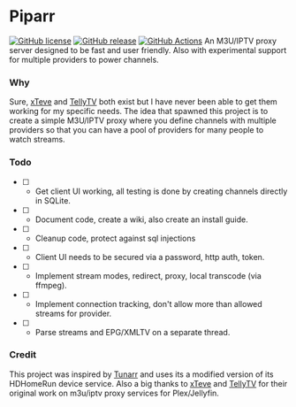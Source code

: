 # Piparr
[![GitHub license](https://img.shields.io/github/license/domkalan/piparr.svg)](https://github.com/domkalan/piparr/blob/master/LICENSE) [![GitHub release](https://img.shields.io/github/release/domkalan/piparr.svg)](https://GitHub.com/domkalan/piparr/releases/) [![GitHub Actions](https://github.com/domkalan/piparr/actions/workflows/test.yml/badge.svg)](https://github.com/domkalan/piparr/actions/)
An M3U/IPTV proxy server designed to be fast and user friendly. Also with experimental support for multiple providers to power channels.

### Why
Sure, [xTeve](https://github.com/xteve-project/xTeVe) and [TellyTV](https://github.com/tellytv/telly) both exist but I have never been able to get them working for my specific needs. The idea that spawned this project is to create a simple M3U/IPTV proxy where you define channels with multiple providers so that you can have a pool of providers for many people to watch streams.

### Todo
- [ ] - Get client UI working, all testing is done by creating channels directly in SQLite.
- [ ] - Document code, create a wiki, also create an install guide.
- [ ] - Cleanup code, protect against sql injections
- [ ] - Client UI needs to be secured via a password, http auth, token.
- [ ] - Implement stream modes, redirect, proxy, local transcode (via ffmpeg).
- [ ] - Implement connection tracking, don't allow more than allowed streams for provider.
- [ ] - Parse streams and EPG/XMLTV on a separate thread.

### Credit
This project was inspired by [Tunarr](https://github.com/chrisbenincasa/tunarr) and uses its a modified version of its HDHomeRun device service. Also a big thanks to [xTeve](https://github.com/xteve-project/xTeVe) and [TellyTV](https://github.com/tellytv/telly) for their original work on m3u/iptv proxy services for Plex/Jellyfin.